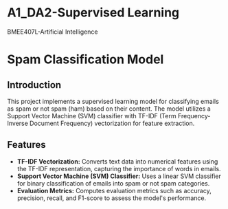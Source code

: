 # A1_DA2-Supervised Learning
BMEE407L-Artificial Intelligence
# Spam Classification Model

## Introduction

This project implements a supervised learning model for classifying emails as spam or not spam (ham) based on their content. The model utilizes a Support Vector Machine (SVM) classifier with TF-IDF (Term Frequency-Inverse Document Frequency) vectorization for feature extraction.

## Features

- **TF-IDF Vectorization:** Converts text data into numerical features using the TF-IDF representation, capturing the importance of words in emails.
- **Support Vector Machine (SVM) Classifier:** Uses a linear SVM classifier for binary classification of emails into spam or not spam categories.
- **Evaluation Metrics:** Computes evaluation metrics such as accuracy, precision, recall, and F1-score to assess the model's performance.
